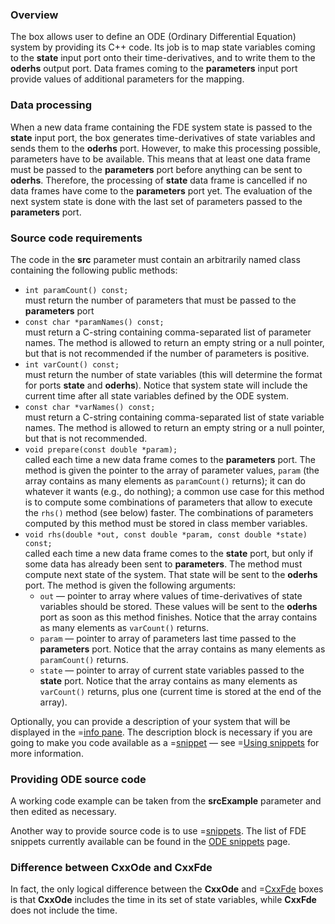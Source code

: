 ### Overview
The box allows user to define an ODE (Ordinary Differential Equation) system by providing its C++ code.
Its job is to map state variables coming to the **state** input port onto their time-derivatives,
and to write them to the **oderhs** output port. Data frames coming to the **parameters** input port provide
values of additional parameters for the mapping.

### Data processing
When a new data frame containing the FDE system state is passed to the **state** input port, the box generates time-derivatives of state variables and sends them to the **oderhs** port.
However, to make this processing possible, parameters have to be available. This means that at least one data frame must be passed to the **parameters** port before anything can
be sent to **oderhs**. Therefore, the processing of **state** data frame is cancelled if no data frames have come to the **parameters** port yet.
The evaluation of the next system state is done with the last set of parameters passed to the **parameters** port.

### Source code requirements
The code in the **src** parameter must contain an arbitrarily named class containing the following public methods:
- ```int paramCount() const;```<br/>
  must return the number of parameters that must be passed to the **parameters** port
- ```const char *paramNames() const;```<br/>
  must return a C-string containing comma-separated list of parameter names.
  The method is allowed to return an empty string or a null pointer, but that is not recommended if the number of parameters is positive.
- ```int varCount() const;```<br/>
  must return the number of state variables (this will determine the format for ports **state** and **oderhs**).
  Notice that system state will include the current time after all state variables defined by the ODE system.
- ```const char *varNames() const;```<br/>
  must return a C-string containing comma-separated list of state variable names.
  The method is allowed to return an empty string or a null pointer, but that is not recommended.
- ```void prepare(const double *param);```<br/>
  called each time a new data frame comes to the **parameters** port. The method is given the pointer to the array of parameter values, ```param```
  (the array contains as many elements as ```paramCount()``` returns);
  it can do whatever it wants (e.g., do nothing); a common use case for this method is
  to compute some combinations of parameters that allow to execute the ```rhs()``` method (see below) faster. The combinations
  of parameters computed by this method must be stored in class member variables.
- ```void rhs(double *out, const double *param, const double *state) const;```<br/>
  called each time a new data frame comes to the **state** port, but only if some data has already been sent to **parameters**.
  The method must compute next state of the system. That state will be sent to the **oderhs** port.
  The method is given the following arguments:
    - ```out``` &mdash; pointer to array where values of time-derivatives of state variables should be stored. These values will be
      sent to the **oderhs** port as soon as this method finishes.
      Notice that the array contains as many elements as ```varCount()``` returns.
    - ```param``` &mdash; pointer to array of parameters last time passed to the **parameters** port.
      Notice that the array contains as many elements as ```paramCount()``` returns.
    - ```state``` &mdash; pointer to array of current state variables passed to the **state** port.
      Notice that the array contains as many elements as ```varCount()``` returns, plus one (current time is stored at the end of the array).

Optionally, you can provide a description of your system that will be displayed in the =[info pane](/doc#page/editorpane-info). The description block
is necessary if you are going to make you code available as a =[snippet](/doc#page/general-snippets) &mdash; see =[Using snippets](/doc#page/editor-usage-snippets) for more information.

### Providing ODE source code
A working code example can be taken from the **srcExample** parameter and then edited as necessary.

Another way to provide source code is to use =[snippets](/doc#page/general-snippets). The list of FDE snippets currently available can be found in
the [ODE snippets](/doc#snippet/ode) page.

### Difference between CxxOde and CxxFde

In fact, the only logical difference between the **CxxOde** and =[CxxFde](/doc#box/CxxFde) boxes is that **CxxOde** includes the time in its set of state variables,
while **CxxFde** does not include the time.
